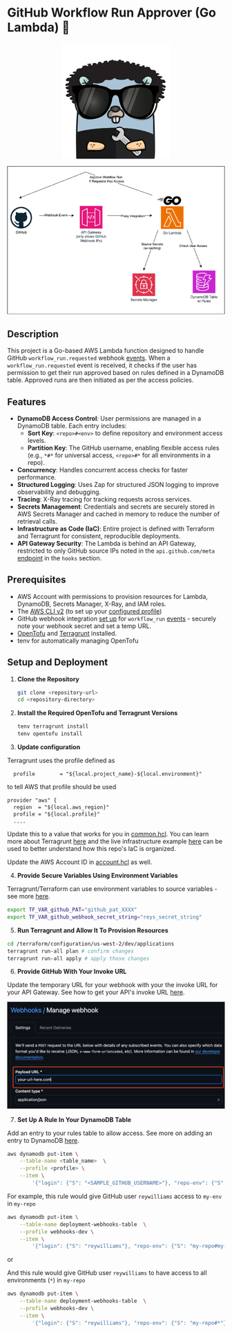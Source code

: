 # GitHub Workflow Run Approver (Go Lambda) 🚀

<p align="center">
    <img src="images/gopherized.png" alt="Gopherized Icon" width="250"/>
</p>

<p align="center">
    <img src="images/diagram.png" alt="Diagram" width="800"/>
</p>

## Description

This project is a Go-based AWS Lambda function designed to handle GitHub `workflow_run.requested` webhook [events](https://docs.github.com/en/webhooks/webhook-events-and-payloads?actionType=requested#workflow_run). When a `workflow_run.requested` event is received, it checks if the user has permission to get their run approved based on rules defined in a DynamoDB table. Approved runs are then initiated as per the access policies.

## Features

- **DynamoDB Access Control**: User permissions are managed in a DynamoDB table. Each entry includes:
  - **Sort Key**: `<repo>#<env>` to define repository and environment access levels.
  - **Partition Key**: The GitHub username, enabling flexible access rules (e.g., `*#*` for universal access, `<repo>#*` for all environments in a repo).
- **Concurrency**: Handles concurrent access checks for faster performance.
- **Structured Logging**: Uses Zap for structured JSON logging to improve observability and debugging.
- **Tracing**: X-Ray tracing for tracking requests across services.
- **Secrets Management**: Credentials and secrets are securely stored in AWS Secrets Manager and cached in memory to reduce the number of retrieval calls.
- **Infrastructure as Code (IaC)**: Entire project is defined with Terraform and Terragrunt for consistent, reproducible deployments.
- **API Gateway Security**: The Lambda is behind an API Gateway, restricted to only GitHub source IPs noted in the `api.github.com/meta` [endpoint](https://api.github.com/meta) in the `hooks` section.

## Prerequisites

- AWS Account with permissions to provision resources for Lambda, DynamoDB, Secrets Manager, X-Ray, and IAM roles.
- The [AWS CLI v2](https://docs.aws.amazon.com/cli/latest/userguide/getting-started-install.html) (to set up your [configured profile](https://docs.aws.amazon.com/cli/latest/userguide/cli-configure-files.html#cli-configure-files-format))
- GitHub webhook integration [set up](https://docs.github.com/en/webhooks/using-webhooks/creating-webhooks) for `workflow_run` [events](https://docs.github.com/en/webhooks/webhook-events-and-payloads?actionType=requested#workflow_run) - securely note your webhook secret and set a temp URL.
- [OpenTofu](https://opentofu.org/docs/intro/install/) and [Terragrunt](https://terragrunt.gruntwork.io/docs/getting-started/install/) installed.
- tenv for automatically managing OpenTofu

## Setup and Deployment

1.  **Clone the Repository**

    ```bash
    git clone <repository-url>
    cd <repository-directory>
    ```

2.  **Install the Required OpenTofu and Terragrunt Versions**

    ```bash
    tenv terragrunt install
    tenv opentofu install
    ```

3.  **Update configuration**

Terragrunt uses the profile defined as

```hcl
  profile        = "${local.project_name}-${local.environment}"
```

to tell AWS that profile should be used

```hcl
provider "aws" {
  region  = "${local.aws_region}"
  profile = "${local.profile}"
  ....
```

Update this to a value that works for you in [common.hcl](./terraform/configuration/common.hcl). You can learn more about Terragrunt [here](https://terragrunt.gruntwork.io/docs/getting-started/quick-start/) and the live infrastructure example [here](https://github.com/gruntwork-io/terragrunt-infrastructure-live-example) can be used to better understand how this repo's IaC is organized.

Update the AWS Account ID in [account.hcl](./terraform/configuration/us-west-2/dev/account.hcl) as well.

4. **Provide Secure Variables Using Environment Variables**

Terragrunt/Terraform can use environment variables to source variables - see more [here](https://developer.hashicorp.com/terraform/cli/config/environment-variables#tf_var_name).

```bash
export TF_VAR_github_PAT="github_pat_XXXX"
export TF_VAR_github_webhook_secret_string="reys_secret_string"
```

5. **Run Terragrunt and Allow It To Provision Resources**

```bash
cd /terraform/configuration/us-west-2/dev/applications
terragrunt run-all plan # confirm changes
terragrunt run-all apply # apply those changes
```

6. **Provide GitHub With Your Invoke URL**

Update the temporary URL for your webhook with your the invoke URL for your API Gateway. See how to get your API's invoke URL [here](https://docs.aws.amazon.com/apigateway/latest/developerguide/how-to-call-api.html#apigateway-how-to-call-rest-api).

![alt text](images/webhook-url.png)

7. **Set Up A Rule In Your DynamoDB Table**

Add an entry to your rules table to allow access. See more on adding an entry to DynamoDB [here](https://docs.aws.amazon.com/amazondynamodb/latest/developerguide/getting-started-step-2.html).

```bash
aws dynamodb put-item \
    --table-name <table_name>  \
    --profile <profile> \
    --item \
        '{"login": {"S": "<SAMPLE_GITHUB_USERNAME>"}, "repo-env": {"S": "<repo>#<env>"}}'
```

For example, this rule would give GitHub user `reywilliams` access to `my-env` in `my-repo`

```bash
aws dynamodb put-item \
    --table-name deployment-webhooks-table  \
    --profile webhooks-dev \
    --item \
        '{"login": {"S": "reywilliams"}, "repo-env": {"S": "my-repo#my-env"}}'
```

or

And this rule would give GitHub user `reywilliams` to have access to all environments (`*`) in `my-repo`

```bash
aws dynamodb put-item \
    --table-name deployment-webhooks-table  \
    --profile webhooks-dev \
    --item \
        '{"login": {"S": "reywilliams"}, "repo-env": {"S": "my-repo#*"}}'
```

